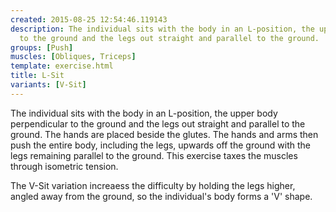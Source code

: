 ```yaml
---
created: 2015-08-25 12:54:46.119143
description: The individual sits with the body in an L-position, the upper body perpendicular
  to the ground and the legs out straight and parallel to the ground.
groups: [Push]
muscles: [Obliques, Triceps]
template: exercise.html
title: L-Sit
variants: [V-Sit]
---
```

The individual sits with the body in an L-position, the upper body perpendicular to the ground and the legs out straight and parallel to the ground. The hands are placed beside the glutes. The hands and arms then push the entire body, including the legs, upwards off the ground with the legs remaining parallel to the ground. This exercise taxes the muscles through isometric tension.

The V-Sit variation increaess the difficulty by holding the legs higher, angled away from the ground, so the individual's body forms a 'V' shape.